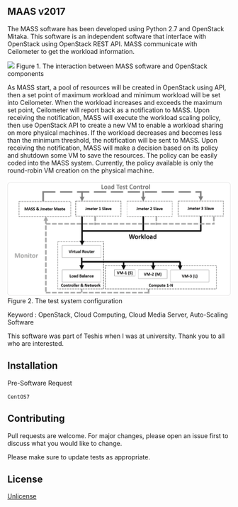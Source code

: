## MAAS v2017
The MASS software has been developed using Python 2.7 and OpenStack Mitaka. This software is an independent software that interface with OpenStack using OpenStack REST API. MASS communicate with Ceilometer to get the workload information. 

![](/f1_pic.jpg)
Figure 1. The interaction between MASS software and OpenStack components

As MASS start, a pool of resources will be created in OpenStack using API, then a set point of maximum workload and minimum workload will be set into Ceilometer. When the workload increases and exceeds the maximum set point, Ceilometer will report back as a notification to MASS. Upon receiving the notification, MASS will execute the workload scaling policy, then use OpenStack API to create a new VM to enable a workload sharing on more physical machines.  If the workload decreases and becomes less than the minimum threshold, the notification will be sent to MASS. Upon receiving the notification, MASS will make a decision based on its policy and shutdown some VM to save the resources. The policy can be easily coded into the MASS system. Currently, the policy available is only the round-robin VM creation on the physical machine. 

![](images/f2_pic.jpg)
Figure 2. The test system configuration

Keyword : OpenStack, Cloud Computing, Cloud Media Server, Auto-Scaling Software

This software was part of Teshis when I was at university. Thank you to all who are interested.

## Installation
Pre-Software Request

```
CentOS7
```

## Contributing
Pull requests are welcome. For major changes, please open an issue first to discuss what you would like to change.

Please make sure to update tests as appropriate.

## License
[Unlicense](https://unlicense.org)
